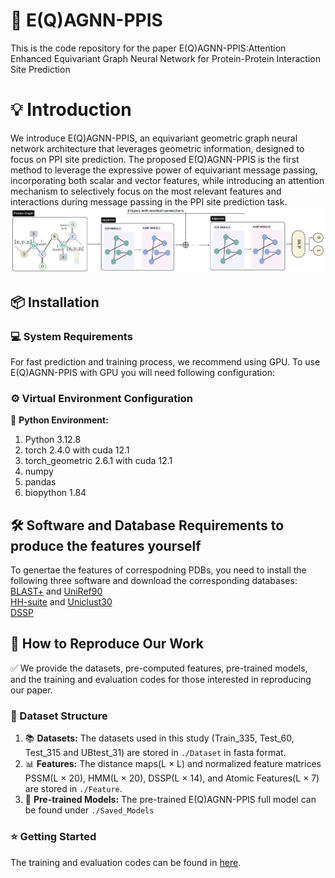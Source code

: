 # :rocket: E(Q)AGNN-PPIS

This is the code repository for the paper E(Q)AGNN-PPIS:Attention Enhanced Equivariant Graph Neural Network for Protein-Protein Interaction Site Prediction

# :bulb: Introduction

We introduce E(Q)AGNN-PPIS, an equivariant geometric graph neural network architecture that leverages geometric information, designed to focus on PPI site prediction. The proposed E(Q)AGNN-PPIS is the first method to leverage the expressive power of equivariant message passing, incorporating both scalar and vector features, while introducing an attention mechanism to selectively focus on the most relevant features and interactions during message passing in the PPI site prediction task.
![E(Q)AGNN-PPIS_framework](https://github.com/ainimesh/EQAGNN-PPIS/blob/main/Images/Model.png)

## :package: Installation

### :computer: System Requirements 

For fast prediction and training process, we recommend using GPU. To use E(Q)AGNN-PPIS with GPU you will need following configuration:

### :gear: Virtual Environment Configuration

:snake: **Python Environment:**
1. Python 3.12.8
2. torch 2.4.0 with cuda 12.1
3. torch_geometric 2.6.1 with cuda 12.1
4. numpy
5. pandas 
6. biopython 1.84

## :hammer_and_wrench: Software and Database Requirements to produce the features yourself
To genertae the features of correspodning PDBs, you need to install the following three software and download the corresponding databases:  
[BLAST+](https://ftp.ncbi.nlm.nih.gov/blast/executables/blast+/LATEST/) and [UniRef90](https://www.uniprot.org/downloads)  
[HH-suite](https://github.com/soedinglab/hh-suite) and [Uniclust30](https://uniclust.mmseqs.com/)  
[DSSP](https://github.com/cmbi/dssp)  

## :page_facing_up: How to Reproduce Our Work

:white_check_mark: We provide the datasets, pre-computed features, pre-trained models, and the training and evaluation codes for those interested in reproducing our paper.

### :file_folder: Dataset Structure

1. :books: **Datasets:** The datasets used in this study (Train_335, Test_60, Test_315 and UBtest_31) are stored in `./Dataset` in fasta format.
2. :bar_chart: **Features:** The distance maps(L × L) and normalized feature matrices PSSM(L × 20), HMM(L × 20), DSSP(L × 14), and Atomic Features(L × 7) are stored in `./Feature`.
3. :gem: **Pre-trained Models:** The pre-trained E(Q)AGNN-PPIS full model can be found under `./Saved_Models`

### :star: Getting Started

The training and evaluation codes can be found in [here](https://github.com/ainimesh/EQAGNN-PPIS).